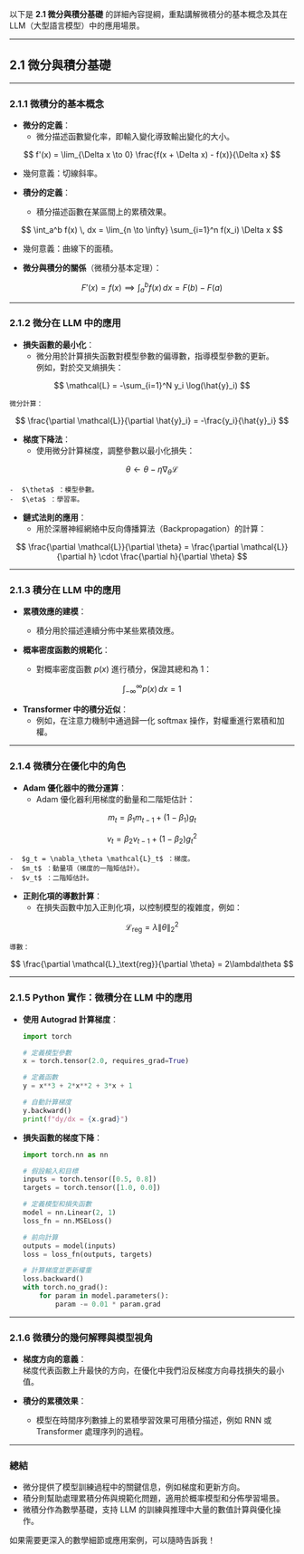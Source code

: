 以下是 **2.1 微分與積分基礎** 的詳細內容提綱，重點講解微積分的基本概念及其在 LLM（大型語言模型）中的應用場景。

---

## **2.1 微分與積分基礎**

---

### **2.1.1 微積分的基本概念**
- **微分的定義**：  
  - 微分描述函數變化率，即輸入變化導致輸出變化的大小。  

```math
    f'(x) = \lim_{\Delta x \to 0} \frac{f(x + \Delta x) - f(x)}{\Delta x}

```
  - 幾何意義：切線斜率。  

- **積分的定義**：  
  - 積分描述函數在某區間上的累積效果。  

```math
    \int_a^b f(x) \, dx = \lim_{n \to \infty} \sum_{i=1}^n f(x_i) \Delta x

```
  - 幾何意義：曲線下的面積。  

- **微分與積分的關係**（微積分基本定理）：  

```math
    F'(x) = f(x) \implies \int_a^b f(x) \, dx = F(b) - F(a)

```

---

### **2.1.2 微分在 LLM 中的應用**
- **損失函數的最小化**：  
  - 微分用於計算損失函數對模型參數的偏導數，指導模型參數的更新。  
    例如，對於交叉熵損失：

```math
    \mathcal{L} = -\sum_{i=1}^N y_i \log(\hat{y}_i)

```
    微分計算：

```math
    \frac{\partial \mathcal{L}}{\partial \hat{y}_i} = -\frac{y_i}{\hat{y}_i}

```

- **梯度下降法**：  
  - 使用微分計算梯度，調整參數以最小化損失：  

```math
    \theta \leftarrow \theta - \eta \nabla_\theta \mathcal{L}

```
    -  $\theta$ ：模型參數。  
    -  $\eta$ ：學習率。  

- **鏈式法則的應用**：  
  - 用於深層神經網絡中反向傳播算法（Backpropagation）的計算：  

```math
    \frac{\partial \mathcal{L}}{\partial \theta} = \frac{\partial \mathcal{L}}{\partial h} \cdot \frac{\partial h}{\partial \theta}

```

---

### **2.1.3 積分在 LLM 中的應用**
- **累積效應的建模**：  
  - 積分用於描述連續分佈中某些累積效應。  

- **概率密度函數的規範化**：  
  - 對概率密度函數  $p(x)$  進行積分，保證其總和為 1：

```math
    \int_{-\infty}^\infty p(x) \, dx = 1

```

- **Transformer 中的積分近似**：  
  - 例如，在注意力機制中通過歸一化 softmax 操作，對權重進行累積和加權。

---

### **2.1.4 微積分在優化中的角色**
- **Adam 優化器中的微分運算**：  
  - Adam 優化器利用梯度的動量和二階矩估計：

```math
    m_t = \beta_1 m_{t-1} + (1 - \beta_1) g_t

```

```math
    v_t = \beta_2 v_{t-1} + (1 - \beta_2) g_t^2

```
    -  $g_t = \nabla_\theta \mathcal{L}_t$ ：梯度。
    -  $m_t$ ：動量項（梯度的一階矩估計）。  
    -  $v_t$ ：二階矩估計。  

- **正則化項的導數計算**：  
  - 在損失函數中加入正則化項，以控制模型的複雜度，例如：

```math
    \mathcal{L}_\text{reg} = \lambda \|\theta\|_2^2

```
    導數：

```math
    \frac{\partial \mathcal{L}_\text{reg}}{\partial \theta} = 2\lambda\theta

```

---

### **2.1.5 Python 實作：微積分在 LLM 中的應用**
- **使用 Autograd 計算梯度**：  
  ```python
  import torch

  # 定義模型參數
  x = torch.tensor(2.0, requires_grad=True)

  # 定義函數
  y = x**3 + 2*x**2 + 3*x + 1

  # 自動計算梯度
  y.backward()
  print(f"dy/dx = {x.grad}")
  ```

- **損失函數的梯度下降**：  
  ```python
  import torch.nn as nn

  # 假設輸入和目標
  inputs = torch.tensor([0.5, 0.8])
  targets = torch.tensor([1.0, 0.0])

  # 定義模型和損失函數
  model = nn.Linear(2, 1)
  loss_fn = nn.MSELoss()

  # 前向計算
  outputs = model(inputs)
  loss = loss_fn(outputs, targets)

  # 計算梯度並更新權重
  loss.backward()
  with torch.no_grad():
      for param in model.parameters():
          param -= 0.01 * param.grad
  ```

---

### **2.1.6 微積分的幾何解釋與模型視角**
- **梯度方向的意義**：  
  梯度代表函數上升最快的方向，在優化中我們沿反梯度方向尋找損失的最小值。

- **積分的累積效果**：  
  - 模型在時間序列數據上的累積學習效果可用積分描述，例如 RNN 或 Transformer 處理序列的過程。

---

### **總結**
- 微分提供了模型訓練過程中的關鍵信息，例如梯度和更新方向。  
- 積分則幫助處理累積分佈與規範化問題，適用於概率模型和分佈學習場景。  
- 微積分作為數學基礎，支持 LLM 的訓練與推理中大量的數值計算與優化操作。

如果需要更深入的數學細節或應用案例，可以隨時告訴我！